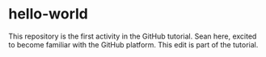 # hello-world
This repository is the first activity in the GitHub tutorial.
Sean here, excited to become familiar with the GitHub platform. This edit is part of the tutorial.
